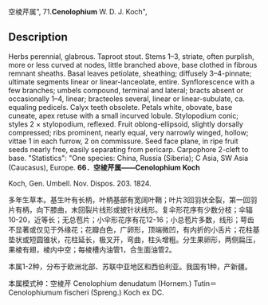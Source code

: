 空棱芹属",
71.**Cenolophium** W. D. J. Koch",

## Description
Herbs perennial, glabrous. Taproot stout. Stems 1–3, striate, often purplish, more or less curved at nodes, little branched above, base clothed in fibrous remnant sheaths. Basal leaves petiolate, sheathing; diffusely 3–4-pinnate; ultimate segments linear or linear-lanceolate, entire. Synflorescence with a few branches; umbels compound, terminal and lateral; bracts absent or occasionally 1–4, linear; bracteoles several, linear or linear-subulate, ca. equaling pedicels. Calyx teeth obsolete. Petals white, obovate, base cuneate, apex retuse with a small incurved lobule. Stylopodium conic; styles 2 × stylopodium, reflexed. Fruit oblong-ellipsoid, slightly dorsally compressed; ribs prominent, nearly equal, very narrowly winged, hollow; vittae 1 in each furrow, 2 on commissure. Seed face plane, in ripe fruit seeds nearly free, easily separating from pericarp. Carpophore 2-cleft to base.
  "Statistics": "One species: China, Russia (Siberia); C Asia, SW Asia (Caucasus), Europe.
**66．空棱芹属——Cenolophium Koch**

Koch, Gen. Umbell. Nov. Dispos. 203. 1824.

多年生草本。基生叶有长柄，叶柄基部有宽阔叶鞘；叶片3回羽状全裂，第一回羽片有柄，向下膝曲，末回裂片线形或披针状线形。复伞形花序有少数分枝；伞辐10-20，近等长；无总苞片；小伞形花序有花12-16；小总苞片多数，线形；萼齿不显著或仅见于外缘花；花瓣白色，广卵形，顶端微凹，有内折的小舌片；花柱基垫状或短圆锥状，花柱延长，极叉开，弯曲，柱头增粗。分生果卵形，两侧扁压，果棱有翅，棱内中空；每棱槽内油管1，合生面油管2。

本属1-2种，分布于欧洲北部、苏联中亚地区和西伯利亚。我国有1种，产新疆。

本属模式种：空棱芹 Cenolophium denudatum (Hornem.) Tutin＝Cenolophiumum fischeri (Spreng.) Koch ex DC.
